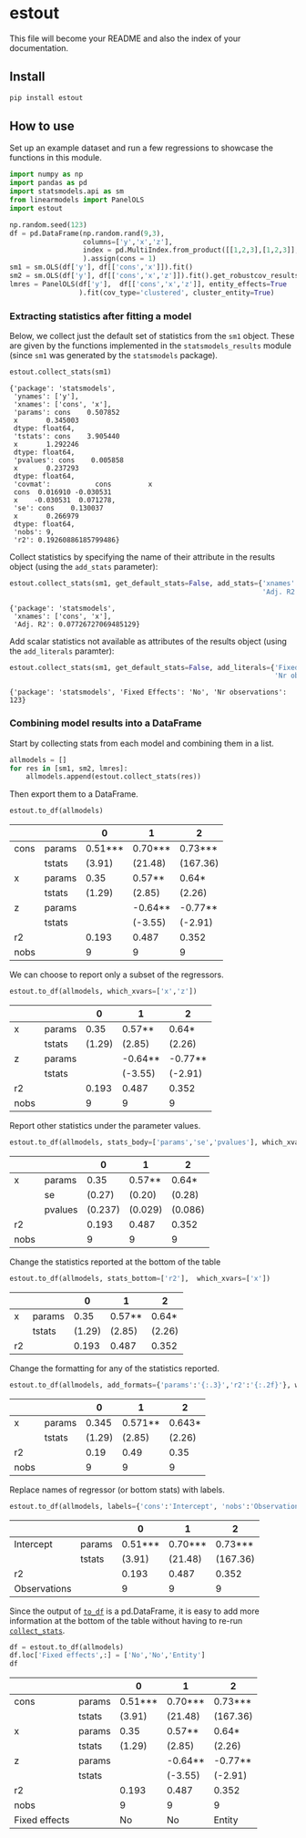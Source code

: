 # estout

<!-- WARNING: THIS FILE WAS AUTOGENERATED! DO NOT EDIT! -->

This file will become your README and also the index of your
documentation.

## Install

``` sh
pip install estout
```

## How to use

Set up an example dataset and run a few regressions to showcase the
functions in this module.

``` python
import numpy as np
import pandas as pd
import statsmodels.api as sm
from linearmodels import PanelOLS
import estout
```

``` python
np.random.seed(123)
df = pd.DataFrame(np.random.rand(9,3), 
                  columns=['y','x','z'],
                  index = pd.MultiIndex.from_product([[1,2,3],[1,2,3]], names=['firmid','time'])
                  ).assign(cons = 1)
sm1 = sm.OLS(df['y'], df[['cons','x']]).fit()
sm2 = sm.OLS(df['y'], df[['cons','x','z']]).fit().get_robustcov_results(cov_type='HAC', maxlags=2)
lmres = PanelOLS(df['y'],  df[['cons','x','z']], entity_effects=True
                 ).fit(cov_type='clustered', cluster_entity=True)
```

### Extracting statistics after fitting a model

Below, we collect just the default set of statistics from the `sm1`
object. These are given by the functions implemented in the
`statsmodels_results` module (since `sm1` was generated by the
`statsmodels` package).

``` python
estout.collect_stats(sm1)
```

    {'package': 'statsmodels',
     'ynames': ['y'],
     'xnames': ['cons', 'x'],
     'params': cons    0.507852
     x       0.345003
     dtype: float64,
     'tstats': cons    3.905440
     x       1.292246
     dtype: float64,
     'pvalues': cons    0.005858
     x       0.237293
     dtype: float64,
     'covmat':           cons         x
     cons  0.016910 -0.030531
     x    -0.030531  0.071278,
     'se': cons    0.130037
     x       0.266979
     dtype: float64,
     'nobs': 9,
     'r2': 0.19260886185799486}

Collect statistics by specifying the name of their attribute in the
results object (using the `add_stats` parameter):

``` python
estout.collect_stats(sm1, get_default_stats=False, add_stats={'xnames': 'model.exog_names',
                                                              'Adj. R2': 'rsquared_adj'})
```

    {'package': 'statsmodels',
     'xnames': ['cons', 'x'],
     'Adj. R2': 0.07726727069485129}

Add scalar statistics not available as attributes of the results object
(using the `add_literals` paramter):

``` python
estout.collect_stats(sm1, get_default_stats=False, add_literals={'Fixed Effects': 'No', 
                                                                 'Nr observations': 123})
```

    {'package': 'statsmodels', 'Fixed Effects': 'No', 'Nr observations': 123}

### Combining model results into a DataFrame

Start by collecting stats from each model and combining them in a list.

``` python
allmodels = []
for res in [sm1, sm2, lmres]:
    allmodels.append(estout.collect_stats(res))
```

Then export them to a DataFrame.

``` python
estout.to_df(allmodels)
```

<div>

|      |        | 0          | 1          | 2          |
|------|--------|------------|------------|------------|
| cons | params | 0.51\*\*\* | 0.70\*\*\* | 0.73\*\*\* |
|      | tstats | (3.91)     | (21.48)    | (167.36)   |
| x    | params | 0.35       | 0.57\*\*   | 0.64\*     |
|      | tstats | (1.29)     | (2.85)     | (2.26)     |
| z    | params |            | -0.64\*\*  | -0.77\*\*  |
|      | tstats |            | (-3.55)    | (-2.91)    |
| r2   |        | 0.193      | 0.487      | 0.352      |
| nobs |        | 9          | 9          | 9          |

</div>

We can choose to report only a subset of the regressors.

``` python
estout.to_df(allmodels, which_xvars=['x','z'])
```

<div>

|      |        | 0      | 1         | 2         |
|------|--------|--------|-----------|-----------|
| x    | params | 0.35   | 0.57\*\*  | 0.64\*    |
|      | tstats | (1.29) | (2.85)    | (2.26)    |
| z    | params |        | -0.64\*\* | -0.77\*\* |
|      | tstats |        | (-3.55)   | (-2.91)   |
| r2   |        | 0.193  | 0.487     | 0.352     |
| nobs |        | 9      | 9         | 9         |

</div>

Report other statistics under the parameter values.

``` python
estout.to_df(allmodels, stats_body=['params','se','pvalues'], which_xvars=['x'])
```

<div>

|      |         | 0       | 1        | 2       |
|------|---------|---------|----------|---------|
| x    | params  | 0.35    | 0.57\*\* | 0.64\*  |
|      | se      | (0.27)  | (0.20)   | (0.28)  |
|      | pvalues | (0.237) | (0.029)  | (0.086) |
| r2   |         | 0.193   | 0.487    | 0.352   |
| nobs |         | 9       | 9        | 9       |

</div>

Change the statistics reported at the bottom of the table

``` python
estout.to_df(allmodels, stats_bottom=['r2'],  which_xvars=['x'])
```

<div>

|     |        | 0      | 1        | 2      |
|-----|--------|--------|----------|--------|
| x   | params | 0.35   | 0.57\*\* | 0.64\* |
|     | tstats | (1.29) | (2.85)   | (2.26) |
| r2  |        | 0.193  | 0.487    | 0.352  |

</div>

Change the formatting for any of the statistics reported.

``` python
estout.to_df(allmodels, add_formats={'params':'{:.3}','r2':'{:.2f}'}, which_xvars=['x'])
```

<div>

|      |        | 0      | 1         | 2       |
|------|--------|--------|-----------|---------|
| x    | params | 0.345  | 0.571\*\* | 0.643\* |
|      | tstats | (1.29) | (2.85)    | (2.26)  |
| r2   |        | 0.19   | 0.49      | 0.35    |
| nobs |        | 9      | 9         | 9       |

</div>

Replace names of regressor (or bottom stats) with labels.

``` python
estout.to_df(allmodels, labels={'cons':'Intercept', 'nobs':'Observations'}, which_xvars=['cons'])
```

<div>

|              |        | 0          | 1          | 2          |
|--------------|--------|------------|------------|------------|
| Intercept    | params | 0.51\*\*\* | 0.70\*\*\* | 0.73\*\*\* |
|              | tstats | (3.91)     | (21.48)    | (167.36)   |
| r2           |        | 0.193      | 0.487      | 0.352      |
| Observations |        | 9          | 9          | 9          |

</div>

Since the output of
[`to_df`](https://ionmihai.github.io/estout/core.html#to_df) is a
pd.DataFrame, it is easy to add more information at the bottom of the
table without having to re-run
[`collect_stats`](https://ionmihai.github.io/estout/core.html#collect_stats).

``` python
df = estout.to_df(allmodels)
df.loc['Fixed effects',:] = ['No','No','Entity']
df
```

<div>

|               |        | 0          | 1          | 2          |
|---------------|--------|------------|------------|------------|
| cons          | params | 0.51\*\*\* | 0.70\*\*\* | 0.73\*\*\* |
|               | tstats | (3.91)     | (21.48)    | (167.36)   |
| x             | params | 0.35       | 0.57\*\*   | 0.64\*     |
|               | tstats | (1.29)     | (2.85)     | (2.26)     |
| z             | params |            | -0.64\*\*  | -0.77\*\*  |
|               | tstats |            | (-3.55)    | (-2.91)    |
| r2            |        | 0.193      | 0.487      | 0.352      |
| nobs          |        | 9          | 9          | 9          |
| Fixed effects |        | No         | No         | Entity     |

</div>
